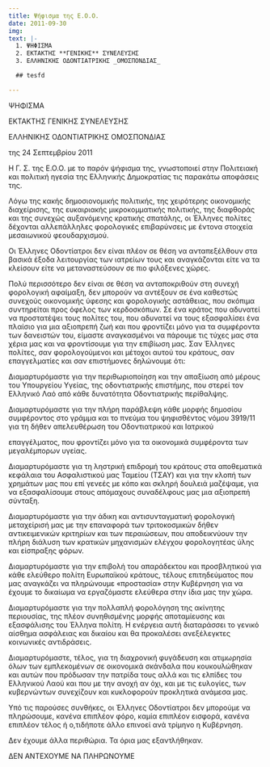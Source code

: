 ```yaml
---
title: Ψήφισμα της Ε.Ο.Ο.
date: 2011-09-30
img: 
text: |-
  1. ΨΗΦΙΣΜΑ
  2. ΕΚΤΑΚΤΗΣ **ΓΕΝΙΚΗΣ** ΣΥΝΕΛΕΥΣΗΣ
  3. ΕΛΛΗΝΙΚΗΣ ΟΔΟΝΤΙΑΤΡΙΚΗΣ _ΟΜΟΣΠΟΝΔΙΑΣ_

  ## tesfd

---
```

ΨΗΦΙΣΜΑ

ΕΚΤΑΚΤΗΣ ΓΕΝΙΚΗΣ ΣΥΝΕΛΕΥΣΗΣ

ΕΛΛΗΝΙΚΗΣ ΟΔΟΝΤΙΑΤΡΙΚΗΣ ΟΜΟΣΠΟΝΔΙΑΣ

της 24 Σεπτεμβρίου 2011

Η Γ. Σ. της Ε.Ο.Ο. με το παρόν ψήφισμα της, γνωστοποιεί στην Πολιτειακή και πολιτική ηγεσία της Ελληνικής Δημοκρατίας τις παρακάτω αποφάσεις της.

Λόγω της κακής δημοσιονομικής πολιτικής, της χειρότερης οικονομικής διαχείρισης, της ευκαιριακής μικροκομματικής πολιτικής, της διαφθοράς και της συνεχώς αυξανόμενης κρατικής σπατάλης, οι Έλληνες πολίτες δέχονται αλλεπάλληλες φορολογικές επιβαρύνσεις με έντονα στοιχεία μεσαιωνικού φεουδαρχισμού.

Οι Έλληνες Οδοντίατροι δεν είναι πλέον σε θέση να ανταπεξέλθουν στα βασικά έξοδα λειτουργίας των ιατρείων τους και αναγκάζονται είτε να τα κλείσουν είτε να μεταναστεύσουν σε πιο φιλόξενες χώρες.

 Πολύ περισσότερο δεν είναι σε θέση να ανταποκριθούν στη συνεχή φορολογική αφαίμαξη, δεν μπορούν να αντέξουν σε ένα καθεστώς συνεχούς οικονομικής ύφεσης και φορολογικής αστάθειας, που σκόπιμα συντηρείται προς όφελος των κερδοσκόπων. Σε ένα κράτος που αδυνατεί να προστατέψει τους πολίτες του, που αδυνατεί να τους εξασφαλίσει ένα πλαίσιο για μια αξιοπρεπή ζωή και που φροντίζει μόνο για τα συμφέροντα των δανειστών του, είμαστε αναγκασμένοι να πάρουμε τις τύχες μας στα χέρια μας και να φροντίσουμε για την επιβίωση μας. Σαν Έλληνες πολίτες, σαν φορολογούμενοι και μέτοχοι αυτού του κράτους, σαν επαγγελματίες και σαν επιστήμονες δηλώνουμε ότι:

Διαμαρτυρόμαστε για την περιθωριοποίηση και την απαξίωση από μέρους του Υπουργείου Υγείας, της οδοντιατρικής επιστήμης, που στερεί τον Ελληνικό Λαό από κάθε δυνατότητα Οδοντιατρικής περίθαλψης.

Διαμαρτυρόμαστε για την πλήρη παράβλεψη κάθε μορφής δημοσίου συμφέροντος στο γράμμα και το πνεύμα του ψηφισθέντος νόμου 3919/11 για τη δήθεν απελευθέρωση του Οδοντιατρικού και Ιατρικού

επαγγέλματος, που φροντίζει μόνο για τα οικονομικά συμφέροντα των μεγαλέμπορων υγείας.

Διαμαρτυρόμαστε για τη ληστρική επιδρομή του κράτους στα αποθεματικά κεφάλαια του Ασφαλιστικού μας Ταμείου (ΤΣΑΥ) και για την κλοπή των χρημάτων μας που επί γενεές με κόπο και σκληρή δουλειά μαζέψαμε, για να εξασφαλίσουμε στους απόμαχους συναδέλφους μας μια αξιοπρεπή σύνταξη.

Διαμαρτυρόμαστε για την άδικη και αντισυνταγματική φορολογική μεταχείρισή μας με την επαναφορά των τριτοκοσμικών δήθεν αντικειμενικών κριτηρίων και των περαιώσεων, που αποδεικνύουν την πλήρη διάλυση των κρατικών μηχανισμών ελέγχου φορολογητέας ύλης και είσπραξης φόρων.

Διαμαρτυρόμαστε για την επιβολή του απαράδεκτου και προσβλητικού για κάθε ελεύθερο πολίτη Ευρωπαϊκού κράτους, τέλους επιτηδεύματος που μας αναγκάζει να πληρώνουμε «προστασία» στην Κυβέρνηση για να έχουμε το δικαίωμα να εργαζόμαστε ελεύθερα στην ίδια μας την χώρα.

Διαμαρτυρόμαστε για την πολλαπλή φορολόγηση της ακίνητης περιουσίας, της πλέον συνηθισμένης μορφής αποταμίευσης και εξασφάλισης του Έλληνα πολίτη. Η ενέργεια αυτή διαταράσσει το γενικό αίσθημα ασφάλειας και δικαίου και θα προκαλέσει ανεξέλεγκτες κοινωνικές αντιδράσεις.

Διαμαρτυρόμαστε, τέλος, για τη διαχρονική φυγάδευση και ατιμωρησία όλων των εμπλεκομένων σε οικονομικά σκάνδαλα που κουκουλώθηκαν και αυτών που πρόδωσαν την πατρίδα τους αλλά και τις ελπίδες του Ελληνικού Λαού και που με την ανοχή αν όχι, και με τις ευλογίες, των κυβερνώντων συνεχίζουν και κυκλοφορούν προκλητικά ανάμεσα μας.

Υπό τις παρούσες συνθήκες, οι Έλληνες Οδοντίατροι δεν μπορούμε να πληρώσουμε, κανένα επιπλέον φόρο, καμία επιπλέον εισφορά, κανένα επιπλέον τέλος ή ο,τιδήποτε άλλο επινοεί ανά τρίμηνο η Κυβέρνηση.

 Δεν έχουμε άλλα περιθώρια. Τα όρια μας εξαντλήθηκαν.

ΔΕΝ ΑΝΤΕΧΟΥΜΕ ΝΑ ΠΛΗΡΩΝΟΥΜΕ